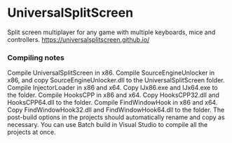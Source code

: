 # UniversalSplitScreen
Split screen multiplayer for any game with multiple keyboards, mice and controllers.
https://universalsplitscreen.github.io/

### Compiling notes
Compile UniversalSplitScreen in x86.
Compile SourceEngineUnlocker in x86, and copy SourceEngineUnlocker.dll to the UniversalSplitScreen folder.
Compile InjectorLoader in x86 and x64. Copy IJx86.exe and IJx64.exe to the folder.
Compile HooksCPP in x86 and x64. Copy HooksCPP32.dll and HooksCPP64.dll to the folder.
Compile FindWindowHook in x86 and x64. Copy FindWindowHook32.dll and FindWindowHook64.dll to the folder.
The post-build options in the projects should automatically rename and copy as necessary.
You can use Batch build in Visual Studio to compile all the projects at once.
